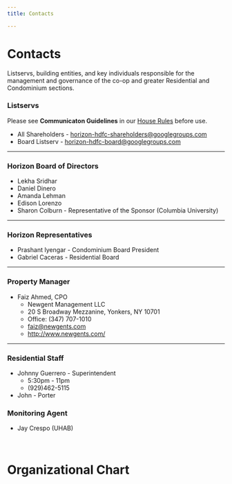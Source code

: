 ```yaml
---
title: Contacts

---
```


# Contacts
Listservs, building entities, and key individuals responsible for the management and governance of the co-op and greater Residential and Condominium sections.
<br>

### Listservs
Please see **Communicaton Guidelines** in our [House Rules](https://drive.google.com/file/d/1EcVHmae6PnkT__AfhVg5UCbKLwnojK-S/view) before use.
- All Shareholders - [horizon-hdfc-shareholders@googlegroups.com](mailto:horizon-hdfc-shareholders@googlegroups.com)
- Board Listserv - [horizon-hdfc-board@googlegroups.com](mailto:horizon-hdfc-board@googlegroups.com)
<hr class="d-block d-lg-none"/>

### Horizon Board of Directors
- Lekha Sridhar
- Daniel Dinero
- Amanda Lehman
- Edison Lorenzo
- Sharon Colburn - Representative of the Sponsor (Columbia University)



<hr class="d-block d-lg-none"/>

### Horizon Representatives
- Prashant Iyengar - Condominium Board President
- Gabriel Caceras - Residential Board

<hr class="d-block d-lg-none"/>

### Property Manager
- Faiz Ahmed, CPO
    - Newgent Management LLC
    - 20 S Broadway Mezzanine, Yonkers, NY 10701
    - Office: (347) 707-1010
    - faiz@newgents.com
    - http://www.newgents.com/

<hr class="d-block d-lg-none"/>

### Residential Staff
- Johnny Guerrero - Superintendent
    - 5:30pm - 11pm
    - (929)462-5115
- John - Porter

### Monitoring Agent
- Jay Crespo (UHAB)

<br>


# Organizational Chart
